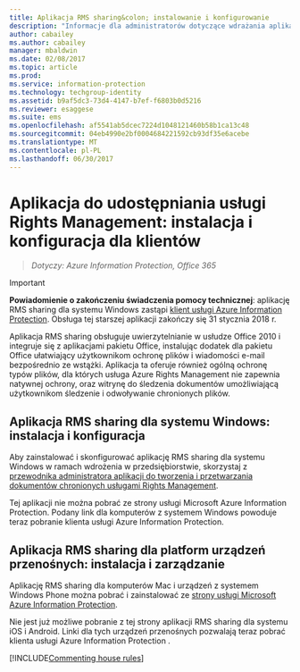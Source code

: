 ```yaml
---
title: Aplikacja RMS sharing&colon; instalowanie i konfigurowanie
description: "Informacje dla administratorów dotyczące wdrażania aplikacji Rights Management (RMS) sharing na komputerach z systemem Windows i urządzeniach przenośnych."
author: cabailey
ms.author: cabailey
manager: mbaldwin
ms.date: 02/08/2017
ms.topic: article
ms.prod: 
ms.service: information-protection
ms.technology: techgroup-identity
ms.assetid: b9af5dc3-73d4-4147-b7ef-f6803b0d5216
ms.reviewer: esaggese
ms.suite: ems
ms.openlocfilehash: af5541ab5dcec7224d1048121460b58b1ca13c48
ms.sourcegitcommit: 04eb4990e2bf0004684221592cb93df35e6acebe
ms.translationtype: MT
ms.contentlocale: pl-PL
ms.lasthandoff: 06/30/2017
---
```

# <a name="rights-management-sharing-application-installation-and-configuration-for-clients"></a>Aplikacja do udostępniania usługi Rights Management: instalacja i konfiguracja dla klientów

>*Dotyczy: Azure Information Protection, Office 365*

> [!IMPORTANT]
> **Powiadomienie o zakończeniu świadczenia pomocy technicznej**: aplikację RMS sharing dla systemu Windows zastąpi [klient usługi Azure Information Protection](../rms-client/aip-client.md). Obsługa tej starszej aplikacji zakończy się 31 stycznia 2018 r. 
 
Aplikacja RMS sharing obsługuje uwierzytelnianie w usłudze Office 2010 i integruje się z aplikacjami pakietu Office, instalując dodatek dla pakietu Office ułatwiający użytkownikom ochronę plików i wiadomości e-mail bezpośrednio ze wstążki. Aplikacja ta oferuje również ogólną ochronę typów plików, dla których usługa Azure Rights Management nie zapewnia natywnej ochrony, oraz witrynę do śledzenia dokumentów umożliwiającą użytkownikom śledzenie i odwoływanie chronionych plików.

## <a name="the-rms-sharing-application-for-windows-installation-and-configuration"></a>Aplikacja RMS sharing dla systemu Windows: instalacja i konfiguracja
Aby zainstalować i skonfigurować aplikację RMS sharing dla systemu Windows w ramach wdrożenia w przedsiębiorstwie, skorzystaj z [przewodnika administratora aplikacji do tworzenia i przetwarzania dokumentów chronionych usługami Rights Management](../rms-client/sharing-app-admin-guide.md).

Tej aplikacji nie można pobrać ze strony usługi Microsoft Azure Information Protection. Podany link dla komputerów z systemem Windows powoduje teraz pobranie klienta usługi Azure Information Protection. 


## <a name="the-rms-sharing-application-for-mobile-platforms-installation-and-management"></a>Aplikacja RMS sharing dla platform urządzeń przenośnych: instalacja i zarządzanie
Aplikację RMS sharing dla komputerów Mac i urządzeń z systemem Windows Phone można pobrać i zainstalować ze [strony usługi Microsoft Azure Information Protection](https://go.microsoft.com/fwlink/?LinkId=303970). 

Nie jest już możliwe pobranie z tej strony aplikacji RMS sharing dla systemu iOS i Android. Linki dla tych urządzeń przenośnych pozwalają teraz pobrać klienta usługi Azure Information Protection . 


[!INCLUDE[Commenting house rules](../includes/houserules.md)]



